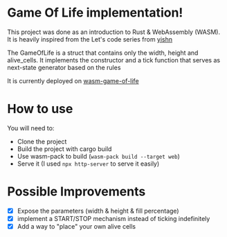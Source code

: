 # Game Of Life implementation!

This project was done as an introduction to Rust & WebAssembly (WASM). It is heavily inspired from the Let's code series from [yishn](https://www.youtube.com/playlist?list=PLtTT8p-gjGEdGzZ0ET2bwNnA6iP_mmmrv)

The GameOfLife is a struct that contains only the width, height and alive_cells. It implements the constructor and a tick function that serves as next-state generator based on the rules

It is currently deployed on [wasm-game-of-life](game-of-life-webassembly.vercel.app)

# How to use

You will need to:

- Clone the project
- Build the project with cargo build
- Use wasm-pack to build (`wasm-pack build --target web`)
- Serve it (I used `npx http-server` to serve it easily)

# Possible Improvements

- [x] Expose the parameters (width & height & fill percentage)
- [x] implement a START/STOP mechanism instead of ticking indefinitely
- [x] Add a way to "place" your own alive cells
